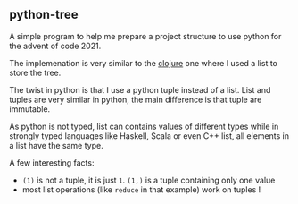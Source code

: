 python-tree
-----------
A simple program to help me prepare a project structure to use python for the advent of code 2021.

The implemenation is very similar to the [clojure](https://github.com/benoitpas/clojure-tree) one where I used a list to store the tree.

The twist in python is that I use a  python tuple instead of a list. List and tuples are very similar in python, the main difference is that tuple are immutable. 

As python is not typed, list can contains values of different types while in strongly typed languages like Haskell, Scala or even C++ list, all elements in a list have the same type.

A few interesting facts:
* `(1)` is not a tuple, it is just `1`. `(1,)` is a tuple containing only one value
* most list operations (like `reduce` in that example) work on tuples !